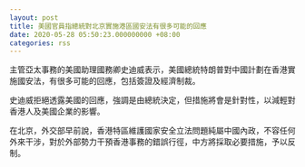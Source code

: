 ```yaml
---
layout: post
title: 美國官員指總統對北京實施港區國安法有很多可能的回應
date: 2020-05-28 05:50:23.000000000 +08:00
categories: rss
---
```


主管亞太事務的美國助理國務卿史迪威表示，美國總統特朗普對中國計劃在香港實施國安法，有很多可能的回應，包括簽證及經濟制裁。

史迪威拒絕透露美國的回應，強調是由總統決定，但措施將會是針對性，以減輕對香港人及美國企業的影響。

在北京，外交部早前說，香港特區維護國家安全立法問題純屬中國內政，不容任何外來干涉，對於外部勢力干預香港事務的錯誤行徑，中方將採取必要措施，予以反制。
